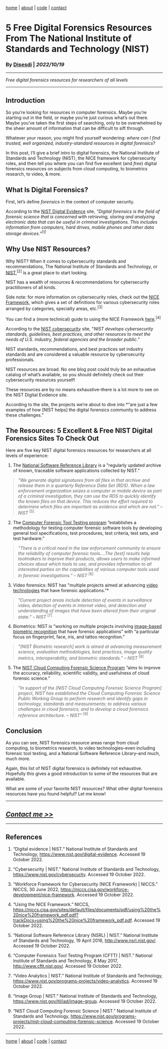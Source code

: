 [home](https://disesdi.github.io/) | [about](https://disesdi.github.io/about.html) | <a href="https://github.com/disesdi/" target="_blank" rel="noopener noreferrer">code</a> | [contact](https://disesdi.github.io/contact.html)


#  5 Free Digital Forensics Resources From The National Institute of Standards and Technology (NIST)


### By <a href="https://disesdi.github.io/contact.html" target="_blank" rel="noopener noreferrer">Disesdi</a> | *2022/10/19*

-------

*Free digital forensics resources for researchers of all levels*

-------


## Introduction


So you’re looking for resources in computer forensics. Maybe you’re starting out in the field, or maybe you’re just curious what’s out there. Maybe you’ve taken the first steps of searching, only to be overwhelmed by the sheer amount of information that can be difficult to sift through.


Whatever your reason, you might find yourself wondering: *where can I find trusted, well organized, industry-standard resources in digital forensics?*


In this post, I’ll give a brief intro to digital forensics, the National Institute of Standards and Technology (NIST), the NICE framework for cybersecurity roles, and then tell you where you can find five excellent (and *free*) digital forensics resources on subjects from cloud computing, to biometrics research, to video, & more.


## What Is Digital Forensics?


First, let’s define *forensics* in the context of computer security. 


According to the [NIST Digital Evidence](https://www.nist.gov/digital-evidence) site, *”Digital forensics is the field of forensic science that is concerned with retrieving, storing and analyzing electronic data that can be useful in criminal investigations. This includes information from computers, hard drives, mobile phones and other data storage devices.”<sup>[1]</sup>*


## Why Use NIST Resources?


Why NIST? When it comes to cybersecurity standards and recommendations, The National Institute of Standards and Technology, or [NIST](https://www.nist.gov/cybersecurity),<sup>[2]</sup> is a great place to start looking.


NIST has a wealth of resources & recommendations for cybersecurity practitioners of all kinds. 


Side note: for more information on cybersecurity roles, check out the [NICE Framework](https://niccs.cisa.gov/workforce-development/nice-framework), which gives a set of definitions for various cybersecurity roles arranged by categories, specialty areas, etc.<sup>[3]</sup>  


You can find a (more technical) guide to using the NICE Framework [here](https://niccs.cisa.gov/sites/default/files/documents/pdf/using%20the%20nice%20framework_pdf.pdf?trackDocs=using%20the%20nice%20framework_pdf.pdf).<sup>[4]</sup> 


According to the [NIST cybersecurity](https://www.nist.gov/cybersecurity) site, "*NIST develops cybersecurity standards, guidelines, best practices, and other resources to meet the needs of U.S. industry, federal agencies and the broader public.*" 


NIST standards, recommendations, and best practices set industry standards and are considered a valuable resource by cybersecurity professionals.


NIST resources are broad. No one blog post could truly be an exhaustive catalog of what’s available, so you should definitely check out their cybersecurity resources yourself!


These resources are by no means exhaustive–there is a lot more to see on the NIST Digital Evidence site. 

According to the site, the projects we’re about to dive into *“are just a few examples of how [NIST helps] the digital forensics community to address these challenges.”


## The Resources: 5 Excellent & Free NIST Digital Forensics Sites To Check Out 


Here are five key NIST digital forensics resources for researchers at all levels of experience:


1. The [National Software Reference Library](http://www.nsrl.nist.gov/) is a "regularly updated archive of known, traceable software applications collected by NIST."

>*”We generate digital signatures from all files in that archive and release them in a quarterly Reference Data Set (RDS). When a law enforcement organization seizes a computer or mobile device as part of a criminal investigation, they can use the RDS to quickly identify the known files on that device. This reduces the effort required to determine which files are important as evidence and which are not.” – NIST* <sup>[5]</sup> 


2. The [Computer Forensic Tool Testing program](http://www.cftt.nist.gov/) ”establishes a methodology for testing computer forensic software tools by developing general tool specifications, test procedures, test criteria, test sets, and test hardware.”

>*”There is a critical need in the law enforcement community to ensure the reliability of computer forensic tools….The [test] results help toolmakers to improve their products, allows users to make informed choices about which tools to use, and provides information to all interested parties on the capabilities of various computer tools used in forensic investigations.” – NIST* <sup>[6]</sup> 


3. Video forensics: NIST has "multiple projects aimed at advancing [video technologies](https://www.nist.gov/programs-projects/video-analytics) that have forensic applications.”* 

>*”Current project areas include detection of events in surveillance video, detection of events in internet video, and detection and understanding of images that have been altered from their original state.” – NIST* <sup>[7]</sup> 


4. Biometrics: NIST is ”working on multiple projects involving [image-based biometric recognition](https://www.nist.gov/itl/iad/image-group) that have forensic applications” with “a particular focus on fingerprint, face, iris, and tattoo recognition.”  

> *”[NIST Biometric research] work is aimed at advancing measurement science, evaluation methodologies, best practices, image quality metrics, interoperability, and biometric standards.” – NIST* <sup>[8]</sup> 


5. The [NIST Cloud Computing Forensic Science Program](https://www.nist.gov/programs-projects/nist-cloud-computing-forensic-science) ”aims to improve the accuracy, reliability, scientific validity, and usefulness of cloud forensic science.”  

>*”In support of the [NIST Cloud Computing Forensic Science Program] project, NIST has established the Cloud Computing Forensic Science Public Working Group to perform research and identify gaps in technology, standards and measurements; to address various challenges in cloud forensics; and to develop a cloud forensics reference architecture. – NIST”*  <sup>[9]</sup>


## Conclusion


As you can see, NIST forensics resource areas range from cloud computing, to biometrics research,  to video technologies–even including forensic tool testing, and a National Software Reference Library–and much, much more.

Again, this list of NIST digital forensics is definitely not exhaustive. Hopefully this gives a good introduction to some of the resources that are available. 

What are some of your favorite NIST resources? What other digital forensics resources have you found helpful? Let me know!

-------


## [*Contact me >>*](https://disesdi.github.io/contact.html)


-------


## References

1. “Digital evidence \| NIST.” National Institute of Standards and Technology, https://www.nist.gov/digital-evidence. Accessed 19 October 2022.


2. “Cybersecurity \| NIST.” National Institute of Standards and Technology, https://www.nist.gov/cybersecurity. Accessed 19 October 2022.


3. “Workforce Framework for Cybersecurity (NICE Framework) \| NICCS.” NICCS, 30 June 2022, https://niccs.cisa.gov/workforce-development/nice-framework. Accessed 19 October 2022.


4. “Using the NICE Framework.” NICCS, https://niccs.cisa.gov/sites/default/files/documents/pdf/using%20the%20nice%20framework_pdf.pdf?trackDocs=using%20the%20nice%20framework_pdf.pdf. Accessed 19 October 2022.


5. “National Software Reference Library (NSRL) \| NIST.” National Institute of Standards and Technology, 19 April 2016, http://www.nsrl.nist.gov/. Accessed 19 October 2022.


6. “Computer Forensics Tool Testing Program (CFTT) \| NIST.” National Institute of Standards and Technology, 8 May 2017, http://www.cftt.nist.gov/. Accessed 19 October 2022.


7. “Video Analytics \| NIST.” National Institute of Standards and Technology, https://www.nist.gov/programs-projects/video-analytics. Accessed 19 October 2022.


8. “Image Group \| NIST.” National Institute of Standards and Technology, https://www.nist.gov/itl/iad/image-group. Accessed 19 October 2022.


9. “NIST Cloud Computing Forensic Science \| NIST.” National Institute of Standards and Technology, https://www.nist.gov/programs-projects/nist-cloud-computing-forensic-science. Accessed 19 October 2022.


-------

[home](https://disesdi.github.io/) | [about](https://disesdi.github.io/about.html) | <a href="https://github.com/disesdi/" target="_blank" rel="noopener noreferrer">code</a> | [contact](https://disesdi.github.io/contact.html)

